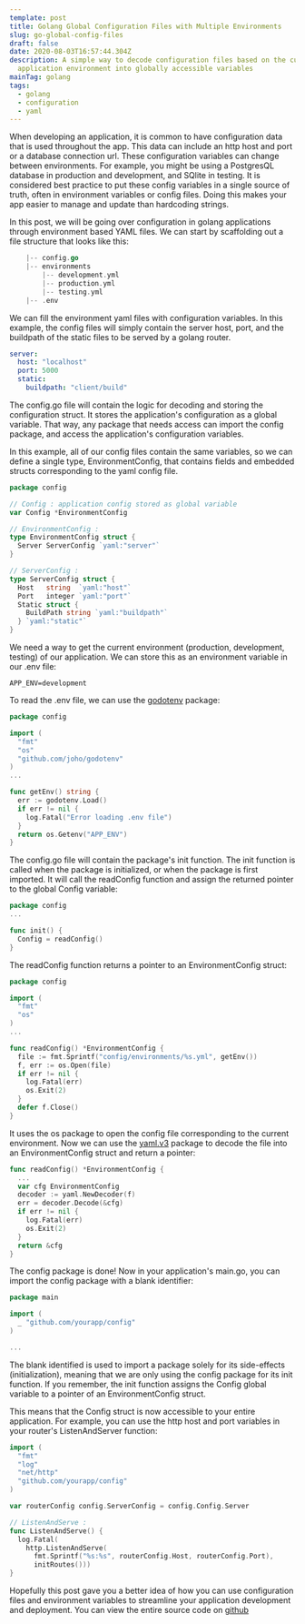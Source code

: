 ```yaml
---
template: post
title: Golang Global Configuration Files with Multiple Environments
slug: go-global-config-files
draft: false
date: 2020-08-03T16:57:44.304Z
description: A simple way to decode configuration files based on the current
  application environment into globally accessible variables
mainTag: golang
tags:
  - golang
  - configuration
  - yaml
---
```

When developing an application, it is common to have configuration data that is used throughout the app. This data can include an http host and port or a database connection url. These configuration variables can change between environments. For example, you might be using a PostgresQL database in production and development, and SQlite in testing. It is considered best practice to put these config variables in a single source of truth, often in environment variables or config files. Doing this makes your app easier to manage and update than hardcoding strings. 

In this post, we will be going over configuration in golang applications through environment based YAML files. We can start by scaffolding out a file structure that looks like this:

```go
    |-- config.go
    |-- environments
        |-- development.yml
        |-- production.yml
        |-- testing.yml
    |-- .env

```

We can fill the environment yaml files with configuration variables. In this example, the config files will simply contain the server host, port, and the buildpath of the static files to be served by a golang router.

```yaml
server:
  host: "localhost"
  port: 5000
  static:
    buildpath: "client/build"

```

The config.go file will contain the logic for decoding and storing the configuration struct. It stores the application's configuration as a global variable. That way, any package that needs access can import the config package, and access the application's configuration variables.

In this example, all of our config files contain the same variables, so we can define a single type, EnvironmentConfig, that contains fields and embedded structs corresponding to the yaml config file.

```go
package config

// Config : application config stored as global variable
var Config *EnvironmentConfig

// EnvironmentConfig :
type EnvironmentConfig struct {
  Server ServerConfig `yaml:"server"`
}

// ServerConfig :
type ServerConfig struct {
  Host   string  `yaml:"host"`
  Port   integer `yaml:"port"`
  Static struct {
    BuildPath string `yaml:"buildpath"`
  } `yaml:"static"`
}

```

We need a way to get the current environment (production, development, testing) of our application. We can store this as an environment variable in our .env file:

```env
APP_ENV=development

```

To read the .env file, we can use the [godotenv](https://github.com/joho/godotenv) package:

```go
package config

import (
  "fmt"
  "os"
  "github.com/joho/godotenv"
)
...

func getEnv() string {
  err := godotenv.Load()
  if err != nil {
    log.Fatal("Error loading .env file")
  }
  return os.Getenv("APP_ENV")
}

```

The config.go file will contain the package's init function. The init function is called when the package is initialized, or when the package is first imported. It will call the readConfig function and assign the returned pointer to the global Config variable:

```go
package config
...

func init() {
  Config = readConfig()
}

```

The readConfig function returns a pointer to an EnvironmentConfig struct:

```go
package config

import (
  "fmt"
  "os"
)
...

func readConfig() *EnvironmentConfig {
  file := fmt.Sprintf("config/environments/%s.yml", getEnv())
  f, err := os.Open(file)
  if err != nil {
    log.Fatal(err)
    os.Exit(2)
  }
  defer f.Close()
}

```

It uses the os package to open the config file corresponding to the current environment. Now we can use the [yaml.v3](https://github.com/go-yaml/yaml) package to decode the file into an EnvironmentConfig struct and return a pointer:

```go
func readConfig() *EnvironmentConfig {
  ...
  var cfg EnvironmentConfig
  decoder := yaml.NewDecoder(f)
  err = decoder.Decode(&cfg)
  if err != nil {
    log.Fatal(err)
    os.Exit(2)
  }
  return &cfg
}

```

The config package is done! Now in your application's main.go, you can import the config package with a blank identifier:

```go
package main

import (
  _ "github.com/yourapp/config"
)

...

```

The blank identified is used to import a package solely for its side-effects (initialization), meaning that we are only using the config package for its init function. If you remember, the init function assigns the Config global variable to a pointer of an EnvironmentConfig struct. 

This means that the Config struct is now accessible to your entire application. For example, you can use the http host and port variables in your router's ListenAndServer function:

```go
import (
  "fmt"
  "log"
  "net/http"
  "github.com/yourapp/config"
)

var routerConfig config.ServerConfig = config.Config.Server

// ListenAndServe :
func ListenAndServe() {
  log.Fatal(
    http.ListenAndServe(
      fmt.Sprintf("%s:%s", routerConfig.Host, routerConfig.Port),
      initRoutes()))
}

```
Hopefully this post gave you a better idea of how you can use configuration files and environment variables to streamline your application development and deployment. You can view the entire source code on [github]()